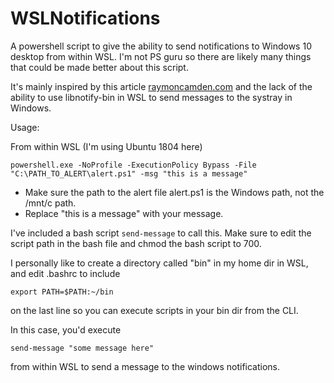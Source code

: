 # WSLNotifications
A powershell script to give the ability to send notifications to Windows 10 desktop from within WSL. I'm not  PS guru so there are likely many things that could be made better about this script.

It's mainly inspired by this article [raymoncamden.com](https://www.raymondcamden.com/2017/09/25/calling-a-powershell-script-from-wsl) and the lack of the ability to use libnotify-bin in WSL to send messages to the systray in Windows.

Usage:

From within WSL (I'm using Ubuntu 1804 here)

```powershell.exe -NoProfile -ExecutionPolicy Bypass -File "C:\PATH_TO_ALERT\alert.ps1" -msg "this is a message"```


- Make sure the path to the alert file alert.ps1 is the Windows path, not the /mnt/c path.
- Replace "this is a message" with your message. 


I've included a bash script ```send-message``` to call this. Make sure to edit the script path in the bash file and chmod the bash script to 700.

I personally like to create a directory called "bin" in my home dir in WSL, and edit .bashrc to include

```export PATH=$PATH:~/bin```

on the last line so you can execute scripts in your bin dir from the CLI.

In this case, you'd execute

```send-message "some message here"```

from within WSL to send a message to the windows notifications.
